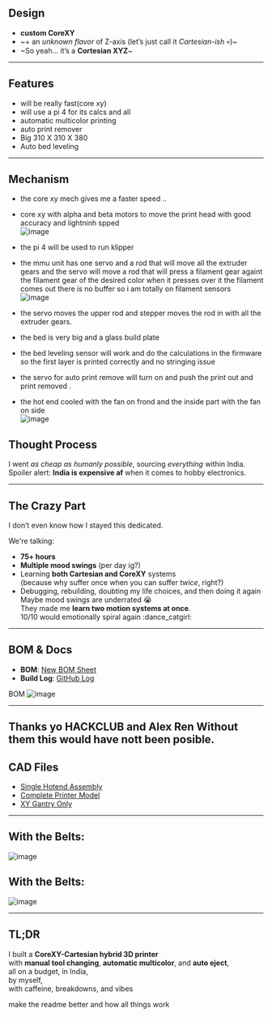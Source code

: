 ##  Design

- **custom CoreXY**
- ~+ an *unknown flavor* of Z-axis (let’s just call it *Cartesian-ish* 💀)~
- ~So yeah… it’s a **Cortesian XYZ**~

---

##  Features


- will be really fast(core xy)
- will use a pi 4 for its calcs and all
- automatic multicolor printing
- auto print remover
- Big 310 X 310 X 380
- Auto bed leveling
---
## Mechanism
- the core xy mech gives me a faster speed ..
- core xy with alpha and beta motors to move the print head with good accuracy and lightninh spped </br>
![image](https://github.com/user-attachments/assets/a7243b92-6a62-429e-857b-2abc0ea881ad)

- the pi 4 will be used to run klipper
- the mmu unit has one servo and a rod that will move all the extruder gears and the servo will move a rod that will press a filament gear againt the filament gear of the desired color when it presses over it the filament comes out there is no buffer so i am totally on filament sensors </br>
![image](https://github.com/user-attachments/assets/e194372e-0d3c-43a0-b6ca-9d0f9ecf97a1)
**</br>**
- the servo moves the upper rod and stepper moves the rod in with all the extruder gears.
- the bed is very big and a glass build plate 
- the bed leveling sensor will work and do the calculations in the firmware so the first layer is printed correctly and no stringing issue 
- the servo for auto print remove will turn on and push the print out and print removed .
- the hot end cooled with the fan on frond and the inside part with the fan on side </br>![image](https://github.com/user-attachments/assets/0bfb879b-00e8-42b1-a770-25ff2abe0873)

##  Thought Process

I went *as cheap as humanly possible*, sourcing *everything* within India.  
Spoiler alert: **India is expensive af** when it comes to hobby electronics.  


---

##  The Crazy Part

I don’t even know how I stayed this dedicated.

We're talking:
- **75+ hours**
- **Multiple mood swings** (per day ig?)
- Learning **both Cartesian and CoreXY** systems  
(because why suffer once when you can suffer *twice*, right?)  
- Debugging, rebuilding, doubting my life choices, and then doing it again  
Maybe mood swings are underrated 😭  
They made me **learn two motion systems at once**.  
10/10 would emotionally spiral again :dance_catgirl:

---

##  BOM & Docs

- **BOM**: [New BOM Sheet](https://docs.google.com/spreadsheets/d/1VOcx1vCP93SXvwvrw4UESpFi0AxCleXlYnAZV9N3jMY/edit?usp=sharing)  
- **Build Log**: [GitHub Log](https://github.com/souptik-samanta/ChaosCompiler/blob/main/notes.md)  

BOM 
![image](https://github.com/user-attachments/assets/dc984c80-3bb9-4fc6-a29b-69e23738e542)

---
Thanks yo HACKCLUB and Alex Ren
Without them this would have nott been posible.
---
##  CAD Files

- [Single Hotend Assembly](https://a360.co/3FXtdJx)  
- [Complete Printer Model](https://a360.co/3G4sTc2)  
- [XY Gantry Only](https://a360.co/426t92P)

---

##  With the Belts:

![image](https://github.com/user-attachments/assets/c2e7f595-6bf5-4305-a476-45951381735e)

## With the Belts:

![image](https://github.com/user-attachments/assets/3677386c-c424-4aaf-881d-214cb3d7efc7)


---

## TL;DR

I built a **CoreXY-Cartesian hybrid 3D printer**  
with **manual tool changing**, **automatic multicolor**, and **auto eject**,  
all on a budget, in India,  
by myself,  
with caffeine, breakdowns, and vibes 

make the readme better and how all things work
